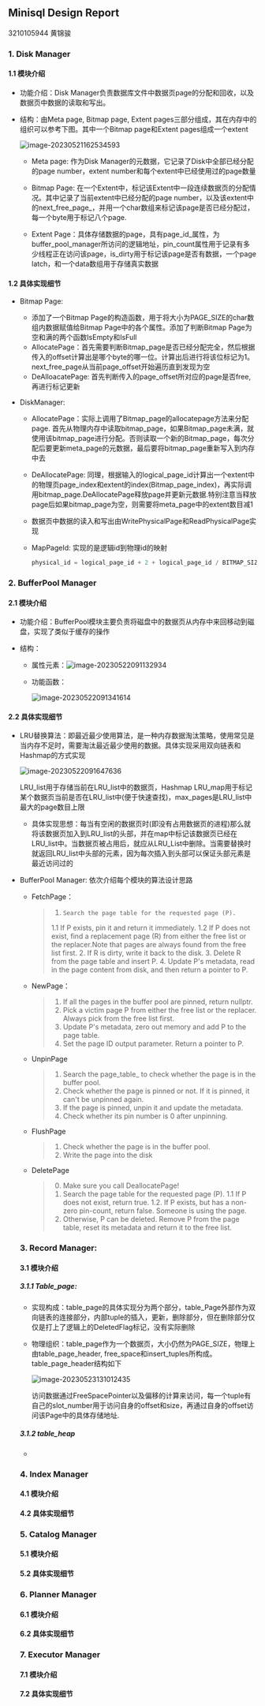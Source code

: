 ## Minisql Design Report

3210105944 黄锦骏

### 1.  Disk Manager

#### 1.1 模块介绍

+ 功能介绍：Disk Manager负责数据库文件中数据页page的分配和回收，以及数据页中数据的读取和写出。

+ 结构：由Meta page, Bitmap page, Extent pages三部分组成，其在内存中的组织可以参考下图。其中一个Bitmap page和Extent pages组成一个extent

  ![image-20230521162534593](C:\Users\squarehuang\AppData\Roaming\Typora\typora-user-images\image-20230521162534593.png)

  + Meta page: 作为Disk Manager的元数据，它记录了Disk中全部已经分配的page number，extent number和每个extent中已经使用过的page数量

  + Bitmap Page: 在一个Extent中，标记该Extent中一段连续数据页的分配情况。其中记录了当前extent中已经分配的page number，以及该extent中的next_free_page_，并用一个char数组来标记该page是否已经分配过，每一个byte用于标记八个page.

  + Extent Page：具体存储数据的page，具有page_id_属性，为buffer\_pool\_manager所访问的逻辑地址，pin\_count属性用于记录有多少线程正在访问该page，is\_dirty用于标记该page是否有数据，一个page latch，和一个data数组用于存储真实数据

#### 1.2 具体实现细节

+ Bitmap Page: 
  + 添加了一个Bitmap Page的构造函数，用于将大小为PAGE_SIZE的char数组内数据赋值给Bitmap Page中的各个属性。添加了判断Bitmap Page为空和满的两个函数IsEmpty和IsFull
  + AllocatePage：首先需要判断Bitmap_page是否已经分配完全，然后根据传入的offset计算出是哪个byte的哪一位。计算出后进行将该位标记为1。next_free_page从当前page_offset开始遍历直到发现为空
  + DeAlloacatePage: 首先判断传入的page_offset所对应的page是否free, 再进行标记更新

+ DiskManager:

  + AllocatePage：实际上调用了Bitmap_page的allocatepage方法来分配page. 首先从物理内存中读取bitmap_page，如果Bitmap_page未满，就使用该bitmap_page进行分配。否则读取一个新的Bitmap_page，每次分配后要更新meta_page的元数据，最后要将bitmap_page重新写入到内存中去

  + DeAllocatePage: 同理，根据输入的logical_page_id计算出一个extent中的物理页page_index和extent的index(Bitmap_page_index)，再实际调用bitmap_page.DeAllocatePage释放page并更新元数据.特别注意当释放page后如果bitmap_page为空，则需要将meta_page中的extent数目减1

  + 数据页中数据的读入和写出由WritePhysicalPage和ReadPhysicalPage实现

  + MapPageId: 实现的是逻辑id到物理id的映射

    ```c++
    physical_id = logical_page_id + 2 + logical_page_id / BITMAP_SIZE
    ```

### 2.  BufferPool Manager

#### 2.1 模块介绍

+ 功能介绍：BufferPool模块主要负责将磁盘中的数据页从内存中来回移动到磁盘，实现了类似于缓存的操作

+ 结构：

  + 属性元素：![image-20230522091132934](C:\Users\squarehuang\AppData\Roaming\Typora\typora-user-images\image-20230522091132934.png)

  + 功能函数：

    ![image-20230522091341614](C:\Users\squarehuang\AppData\Roaming\Typora\typora-user-images\image-20230522091341614.png)

#### 2.2 具体实现细节

+ LRU替换算法：即最近最少使用算法，是一种内存数据淘汰策略，使用常见是当内存不足时，需要淘汰最近最少使用的数据。具体实现采用双向链表和Hashmap的方式实现

  ![image-20230522091647636](C:\Users\squarehuang\AppData\Roaming\Typora\typora-user-images\image-20230522091647636.png)

  LRU_list用于存储当前在LRU_list中的数据页，Hashmap LRU_map用于标记某个数据页当前是否在LRU_list中(便于快速查找)，max_pages是LRU_list中最大的page数目上限

  + 具体实现思想：每当有空闲的数据页时(即没有占用数据页的进程)那么就将该数据页加入到LRU_list的头部，并在map中标记该数据页已经在LRU_list中。当数据页被占用后，就应从LRU_List中删除。当需要替换时就返回LRU_list中头部的元素，因为每次插入到头部可以保证头部元素是最近访问过的

+ BufferPool Manager: 依次介绍每个模块的算法设计思路

  + FetchPage：

    > 1.     Search the page table for the requested page (P).
    > 1.1    If P exists, pin it and return it immediately.
    > 1.2    If P does not exist, find a replacement page (R) from either the free list or the replacer.Note that pages are always found from the free list first.
    > 2.     If R is dirty, write it back to the disk.
    > 3.     Delete R from the page table and insert P.
    > 4.     Update P's metadata, read in the page content from disk, and then return a pointer to P.

  + NewPage：

    > 1.   If all the pages in the buffer pool are pinned, return nullptr.
    > 2.   Pick a victim page P from either the free list or the replacer. Always pick from the free list first.
    > 3.   Update P's metadata, zero out memory and add P to the page table.
    > 4.   Set the page ID output parameter. Return a pointer to P.

  + UnpinPage

    > 1. Search the page_table_ to check whether the page is in the buffer pool.
    > 2. Check whether the page is pinned or not. If it is pinned, it can't be unpinned again.
    > 3. If the page is pinned, unpin it and update the metadata.
    > 4. Check whether its pin number is 0 after unpinning.

  + FlushPage

    > 1. Check whether the page is in the buffer pool.
    > 2. Write the page into the disk

  + DeletePage

    > 0.   Make sure you call DeallocatePage!
    > 1.   Search the page table for the requested page (P).
    >      1.1   If P does not exist, return true.
    >      1.2.   If P exists, but has a non-zero pin-count, return false. Someone is using the page.
    > 2.   Otherwise, P can be deleted. Remove P from the page table, reset its metadata and return it to the free list.

  ### 3. Record Manager:

  #### 3.1 模块介绍

  ##### 3.1.1 Table_page:

  + 实现构成：table_page的具体实现分为两个部分，table_Page外部作为双向链表的连接部分，内部tuple的插入，更新，删除部分，但在删除部分仅仅是打上了逻辑上的DeletedFlag标记，没有实际删除

  + 物理组织：table_page作为一个数据页，大小仍然为PAGE_SIZE，物理上由table_page_header, free_space和insert_tuples所构成。table_page_header结构如下

    ![image-20230523131012435](C:\Users\squarehuang\AppData\Roaming\Typora\typora-user-images\image-20230523131012435.png)

    访问数据通过FreeSpacePointer以及偏移的计算来访问，每一个tuple有自己的slot_number用于访问自身的offset和size，再通过自身的offset访问该Page中的具体存储地址. 

  ##### 3.1.2 table_heap

  + 

  ### 4. Index Manager

  #### 4.1 模块介绍

  

  #### 4.2 具体实现细节

  

  ### 5. Catalog Manager

  #### 5.1 模块介绍
  
  #### 5.2 具体实现细节
  
  
  
  ### 6. Planner Manager
  
  #### 6.1 模块介绍
  
  #### 6.2 具体实现细节
  
  
  
  ### 7. Executor Manager
  
  #### 7.1 模块介绍
  
  #### 7.2 具体实现细节


